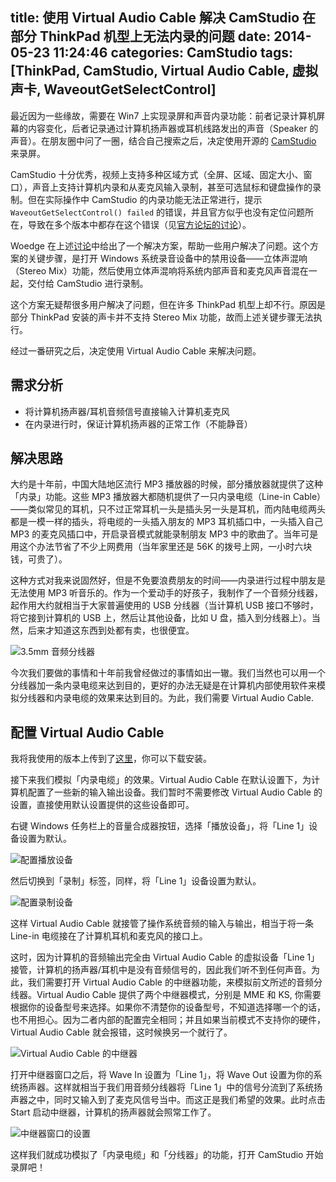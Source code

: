 title: 使用 Virtual Audio Cable 解决 CamStudio 在部分 ThinkPad 机型上无法内录的问题
date: 2014-05-23 11:24:46
categories: CamStudio
tags: [ThinkPad, CamStudio, Virtual Audio Cable, 虚拟声卡, WaveoutGetSelectControl]
---

最近因为一些缘故，需要在 Win7 上实现录屏和声音内录功能：前者记录计算机屏幕的内容变化，后者记录通过计算机扬声器或耳机线路发出的声音（Speaker 的声音）。在朋友圈中问了一圈，结合自己搜索之后，决定使用开源的 [CamStudio][CamStudio-site] 来录屏。

CamStudio 十分优秀，视频上支持多种区域方式（全屏、区域、固定大小、窗口），声音上支持计算机内录和从麦克风输入录制，甚至可选鼠标和键盘操作的录制。但在实际操作中 CamStudio 的内录功能无法正常进行，提示 `WaveoutGetSelectControl() failed` 的错误，并且官方似乎也没有定位问题所在，导致在多个版本中都存在这个错误（见[官方论坛的讨论][error-forum]）。

Woedge 在上述[讨论][error-forum]中给出了一个解决方案，帮助一些用户解决了问题。这个方案的关键步骤，是打开 Windows 系统录音设备中的禁用设备——立体声混响（Stereo Mix）功能，然后使用立体声混响将系统内部声音和麦克风声音混在一起，交付给 CamStudio 进行录制。

这个方案无疑帮很多用户解决了问题，但在许多 ThinkPad 机型上却不行。原因是部分 ThinkPad 安装的声卡并不支持 Stereo Mix 功能，故而上述关键步骤无法执行。

经过一番研究之后，决定使用 Virtual Audio Cable 来解决问题。

<!--more-->

## 需求分析

* 将计算机扬声器/耳机音频信号直接输入计算机麦克风
* 在内录进行时，保证计算机扬声器的正常工作（不能静音）

## 解决思路

大约是十年前，中国大陆地区流行 MP3 播放器的时候，部分播放器就提供了这种「内录」功能。这些 MP3 播放器大都随机提供了一只内录电缆（Line-in Cable）——类似常见的耳机，只不过正常耳机一头是插头另一头是耳机，而内陆电缆两头都是一模一样的插头，将电缆的一头插入朋友的 MP3 耳机插口中，一头插入自己 MP3 的麦克风插口中，开启录音模式就能录制朋友 MP3 中的歌曲了。当年可是用这个办法节省了不少上网费用（当年家里还是 56K 的拨号上网，一小时六块钱，可贵了）。

这种方式对我来说固然好，但是不免要浪费朋友的时间——内录进行过程中朋友是无法使用 MP3 听音乐的。作为一个爱动手的好孩子，我制作了一个音频分线器，起作用大约就相当于大家普遍使用的 USB 分线器（当计算机 USB 接口不够时，将它接到计算机的 USB 上，然后让其他设备，比如 U 盘，插入到分线器上）。当然，后来才知道这东西到处都有卖，也很便宜。

<img src="http://liamsblog.qiniudn.com/post35mmhub.jpg" alt="3.5mm 音频分线器">

今次我们要做的事情和十年前我曾经做过的事情如出一辙。我们当然也可以用一个分线器加一条内录电缆来达到目的，更好的办法无疑是在计算机内部使用软件来模拟分线器和内录电缆的效果来达到目的。为此，我们需要 Virtual Audio Cable.

## 配置 Virtual Audio Cable

我将我使用的版本上传到了[这里][VACable-dl]，你可以下载安装。

接下来我们模拟「内录电缆」的效果。Virtual Audio Cable 在默认设置下，为计算机配置了一些新的输入输出设备。我们暂时不需要修改 Virtual Audio Cable 的设置，直接使用默认设置提供的这些设备即可。

右键 Windows 任务栏上的音量合成器按钮，选择「播放设备」，将「Line 1」设备设置为默认。

<img src="http://liamsblog.qiniudn.com/2014-05-23-CamStudio-WaveoutGetSelectControl-Virtual_Audio_Cableline1_input.png" alt="配置播放设备">

然后切换到「录制」标签，同样，将「Line 1」设备设置为默认。

<img src="http://liamsblog.qiniudn.com/2014-05-23-CamStudio-WaveoutGetSelectControl-Virtual_Audio_Cableline1_output.png" alt="配置录制设备">

这样 Virtual Audio Cable 就接管了操作系统音频的输入与输出，相当于将一条 Line-in 电缆接在了计算机耳机和麦克风的接口上。

这时，因为计算机的音频输出完全由 Virtual Audio Cable 的虚拟设备「Line 1」接管，计算机的扬声器/耳机中是没有音频信号的，因此我们听不到任何声音。为此，我们需要打开 Virtual Audio Cable 的中继器功能，来模拟前文所述的音频分线器。Virtual Audio Cable 提供了两个中继器模式，分别是 MME 和 KS, 你需要根据你的设备型号来选择。如果你不清楚你的设备型号，不知道选择哪一个的话，也不用担心。因为二者内部的配置完全相同；并且如果当前模式不支持你的硬件，Virtual Audio Cable 就会报错，这时候换另一个就行了。

<img src="http://liamsblog.qiniudn.com/2014-05-23-CamStudio-WaveoutGetSelectControl-Virtual_Audio_CableAudio_Repeater.png" alt="Virtual Audio Cable 的中继器">

打开中继器窗口之后，将 Wave In 设置为「Line 1」，将 Wave Out 设置为你的系统扬声器。这样就相当于我们用音频分线器将「Line 1」中的信号分流到了系统扬声器之中，同时又输入到了麦克风信号当中。而这正是我们希望的效果。此时点击 Start 启动中继器，计算机的扬声器就会照常工作了。

<img src="http://liamsblog.qiniudn.com/2014-05-23-CamStudio-WaveoutGetSelectControl-Virtual_Audio_CableAudio_Repeater_in_n_out.png" alt="中继器窗口的设置">

这样我们就成功模拟了「内录电缆」和「分线器」的功能，打开 CamStudio 开始录屏吧！















[CamStudio-site]: http://camstudio.org/
[error-forum]: http://camstudio.org/forum/discussion/33/waveoutgetselectcontrol-failed/p1
[VACable-dl]: /attachment/soft/Virtual_Audio_Cable_4_10.zip

